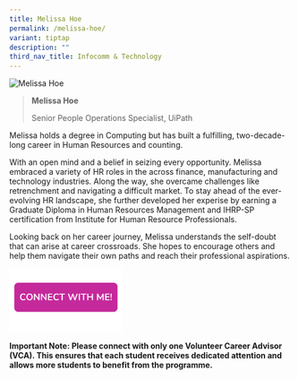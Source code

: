 ```yaml
---
title: Melissa Hoe
permalink: /melissa-hoe/
variant: tiptap
description: ""
third_nav_title: Infocomm & Technology
---
```

<blockquote>
<p></p>
</blockquote>
<div class="isomer-image-wrapper">
<img style="width: 40%;" height="auto" width="100%" alt="Melissa Hoe" src="https://res.cloudinary.com/glide/image/fetch/f_auto,w_1425,h_1425,c_lfill,g_faces/https%3A%2F%2Fstorage.googleapis.com%2Fglide-prod.appspot.com%2Fuploads-v2%2FoO3BVxu31BIejjDjpF2U%2Fpub%2FVmpBhuH9SHO9ZVpPrbrf.jpg">
</div>
<blockquote>
<p></p>
<p><strong>Melissa Hoe</strong>
</p>
<p>Senior People Operations Specialist, UiPath</p>
</blockquote>
<p></p>
<p>Melissa holds a degree in Computing but has built a fulfilling, two-decade-long
career in Human Resources and counting.</p>
<p>With an open mind and a belief in seizing every opportunity. Melissa embraced
a variety of HR roles in the across finance, manufacturing and technology
industries. Along the way, she overcame challenges like retrenchment and
navigating a difficult market. To stay ahead of the ever-evolving HR landscape,
she further developed her experise by earning a Graduate Diploma in Human
Resources Management and IHRP-SP certification from Institute for Human
Resource Professionals.</p>
<p>Looking back on her career journey, Melissa understands the self-doubt
that can arise at career crossroads. She hopes to encourage others and
help them navigate their own paths and reach their professional aspirations.</p>
<p></p><a class="isomer-image-wrapper" href="https://form.gov.sg/677f34ed7951970965a4d639"><img style="width: 40%;" height="auto" width="100%" alt="" src="/images/Page Photos/CONNECT_WITH_ME.png"></a>
<p><strong>Important Note: Please connect with only one Volunteer Career Advisor (VCA). This ensures that each student receives dedicated attention and allows more students to benefit from the programme.</strong>
</p>